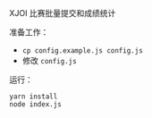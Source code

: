 XJOI 比赛批量提交和成绩统计

准备工作：

- `cp config.example.js config.js`
- 修改 `config.js`

运行：

```shell
yarn install
node index.js
```
